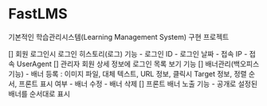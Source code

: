 # FastLMS
기본적인 학습관리시스템(Learning Management System) 구현 프로젝트

[] 회원 로그인시 로그인 히스토리(로그) 기능
    - 로그인 ID
    - 로그인 날짜
    - 접속 IP
    - 접속 UserAgent
[] 관리자 회원 상세 정보에 로그인 목록 보기 기능
[] 배너관리(백오피스 기능)
    - 배너 등록 : 이미지 파일, 대체 텍스트, URL 정보, 클릭시 Target 정보, 정렬 순서, 프론트 표시 여부
    - 배너 수정
    - 배너 삭제
[] 프론트 배너 노출 기능
    - 공개로 설정된 배너를 순서대로 표시
